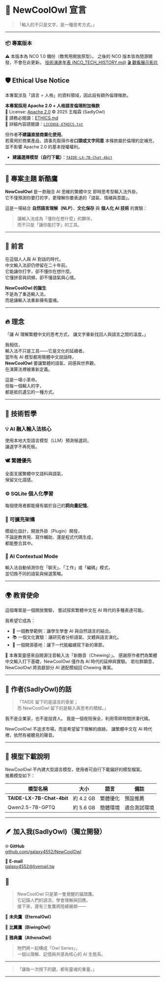 # 🦉 NewCoolOwl 宣言  
> 「輸入的不只是文字，是一種思考方式。」

---

### 📦 專案版本
⚠️ 本版本為 NCO 1.0 備份（教育用開放原型）。
之後的 NCO 版本皆為閉源開發，不會在此更新。
[技術演進年表 (NCO_TECH_HISTORY.md)](./docs/NCO_TECH_HISTORY.md)
[🎬 觀看展示影片](https://youtu.be/Ce2jA4riJEU)

## 🛡️ Ethical Use Notice
本專案涉及「語言 = 人格」的資料領域，因此設有額外倫理條款。

**本專案採用 Apache 2.0 + 人格語言倫理附加條款**  
📄 License: [Apache 2.0](./LICENSE) © 2025 王楷霖 (SadlyOwl)  
📄 請務必閱讀：[ETHICS.md](./ETHICS.md)  
📄 詳細內容請閱讀：[`LICENSE-ETHICS.txt`](./LICENSE-ETHICS.txt)  

但作者**不建議直接商業化使用**。  
若需用於商業產品，請事先取得作者**口頭或文字同意**
本條款屬於倫理約定補充，並不影響 Apache 2.0 的基本授權權利。

- **建議選擇模型（自行下載）**：[`TAIDE-LX-7B-Chat-4bit`](https://huggingface.co/taide/TAIDE-LX-7B-Chat-4bit)

---

## 🌌 專案主題 新酷鷹
**NewCoolOwl** 是一款融合 AI 思維的繁體中文 
即時思考型輸入法外掛。  
它不僅預測你要打的字，更理解你要表達的「語氣、情緒與意圖」。  

這是一場結合 **自然語言理解（NLP）**、**文化保存** 與 **個人化 AI 技術** 的實驗：  
> 讓輸入法成為「懂你在想什麼」的夥伴，  
> 而不只是「讓你能打字」的工具。  

---

## 🌙 前言
在這個人人與 AI 對話的時代，  
中文輸入法卻仍停留在二十年前。  
它能讓你打字，卻不懂你在想什麼。  
它懂拼音與詞頻，卻不懂語氣與心情。  

**NewCoolOwl 的誕生**  
不是為了重造輸入法，  
而是讓輸入法重新擁有靈魂。

---

## 🔥 理念
「讓 AI 理解繁體中文的思考方式，
讓文字重新找回人與語言之間的溫度。」

我相信，  
輸入法不只是工具——它是文化的延續者。  
當所有 AI 模型都用簡體中文說話時，  
**NewCoolOwl** 要讓繁體的語氣、詞感與世界觀，  
在演算法裡被重新定義。  

這是一場小革命。  
但每一個輸入的字，  
都是抵抗遺忘的一種方式。

---

## 🧠 技術哲學

### 💡 AI 融入輸入法核心
使用本地大型語言模型（LLM）預測候選詞，  
讓選字不再死板。

### 🕊 繁體優先
全面支援繁體中文語料與語氣，  
保留文化語感。

### ⚙️ SQLite 個人化學習
每個使用者都能擁有屬於自己的**詞向量記憶**。

### 🧩 可擴充架構
模組化設計，開放外掛（Plugin）開發，  
不論是教育用、寫作輔助、還是程式代碼生成，  
都能整合其中。

### 🧠 AI Contextual Mode
輸入法自動偵測你在「聊天」、「工作」或「編碼」模式，  
並切換不同的語氣與候選策略。

---

## 🌍 教育使命
這個專案是一個開放實驗，
嘗試探索繁體中文在 AI 時代的多種表達可能。

我希望它成為：
- 🧭 一個教學範例：讓學生學會 AI 與自然語言的結合。  
- 📚 一個文化實驗：讓研究者分析語氣、文體與語言演化。  
- 🧩 一個開源基地：讓下一代能繼續寫下新的章節。

🦉 本專案靈感來自開源注音輸入法「新酷音（Chewing）」。
感謝原作者們為繁體中文輸入打下基礎，NewCoolOwl 僅作為 AI 時代的延伸與實驗。
若社群願意，NewCoolOwl 將貢獻部分 AI 適配模組回 Chewing 專案。

---

## 💬 作者(SadlyOwl)的話
> 「TAIDE 留下的是語言的骨架；  
> 而 NewCoolOwl 留下的是輸入與思考的橋樑。」

我不是企業家，也不是投資人。
我是一個夜班保全，利用零碎時間拼湊代碼。

NewCoolOwl 不追求市場，而是希望留下理解的痕跡。
讓繁體中文在 AI 時代裡，依然有被聽見的聲音。

---

## 🧠 模型下載說明
NewCoolOwl 不內建大型語言模型，使用者可自行下載偏好的模型檔案。  
推薦模型如下：

| 模型名稱 | 大小 | 語言 | 備註 |
|-----------|-------|--------|------|
| **TAIDE-LX-7B-Chat-4bit** | 約 4.2 GB | 繁體優化 | 預設推薦 |
| Qwen2.5-7B-GPTQ | 約 5.6 GB | 簡體環境 | 適合測試環境 |

---

## 🪶 加入我(SadlyOwl)（獨立開發）

🌐 **GitHub**  
[github.com/galaxy4552/NewCoolOwl](https://github.com/galaxy4552/NewCoolOwl)

📧 **E-mail**  
[galaxy4552@livemail.tw](mailto:galaxy4552@livemail.tw)

## 🌌 

> NewCoolOwl 只是第一隻覺醒的貓頭鷹。  
> 它記錄人們的語流，學會理解與回應。  
> 接下來，還有三隻鷹將陸續展翅——

🦉 **未央鷹（EternalOwl）**   

🦉 **比翼鷹（BiwingOwl）**  

🦉 **雅典鷹（AthenaOwl）**   

> 牠們將一起構成「Owl Series」，  
> 一個以理解、記憶與共感為核心的 AI 生態系。
---

> 「讓每一次按下的鍵，都有靈魂的重量。」

---
